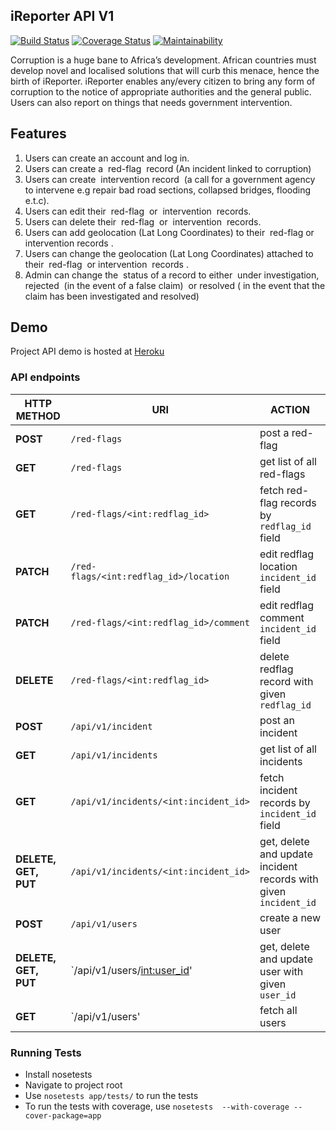 ## iReporter API V1

[![Build Status](https://travis-ci.org/Elisha-Misoi/iReporter_V1.svg?branch=develop)](https://travis-ci.org/Elisha-Misoi/iReporter_V1) [![Coverage Status](https://coveralls.io/repos/github/Elisha-Misoi/iReporter_V1/badge.svg)](https://coveralls.io/github/Elisha-Misoi/iReporter_V1)
[![Maintainability](https://api.codeclimate.com/v1/badges/a99a88d28ad37a79dbf6/maintainability)](https://codeclimate.com/github/codeclimate/codeclimate/maintainability)

Corruption is a huge bane to Africa’s development. African countries must develop novel and localised solutions that will curb this menace, hence the birth of iReporter. iReporter enables any/every citizen to bring any form of corruption to the notice of appropriate authorities and the general public. Users can also report on things that needs government intervention.


## Features
1. Users can create an account and log in.
2. Users can create a ​ red-flag ​ record (An incident linked to corruption)
3. Users can create ​ intervention​​ record​ ​ (a call for a government agency to intervene e.g repair bad road sections, collapsed bridges, flooding e.t.c).
4. Users can edit their ​ red-flag ​ or ​ intervention ​ records.
5. Users can delete their ​ red-flag ​ or ​ intervention ​ records.
6. Users can add geolocation (Lat Long Coordinates) to their ​ red-flag ​ or ​ intervention records​ .
7. Users can change the geolocation (Lat Long Coordinates) attached to their ​ red-flag ​ or intervention ​ records​ .
8. Admin can change the ​ status​​ of a record to either ​ under investigation, rejected ​ (in the event of a false claim)​ ​ or​ resolved ( ​ in the event that the claim has been investigated and resolved)​

## Demo

Project API demo is hosted at [Heroku](https://ireporter-api-v1.herokuapp.com)

### API endpoints

| **HTTP METHOD**   | **URI**  | **ACTION** |
|---|---|---|
|  **POST** |  `/red-flags` | post a red-flag |
|  **GET** |  `/red-flags` | get list of all red-flags |
|  **GET** |  `/red-flags/<int:redflag_id>` | fetch red-flag records by `redflag_id` field |
|  **PATCH** |  `/red-flags/<int:redflag_id>/location` | edit redflag location `incident_id` field |
|  **PATCH** |  `/red-flags/<int:redflag_id>/comment` | edit redflag comment `incident_id` field |
| **DELETE**  |  `/red-flags/<int:redflag_id>` | delete redflag record with given `redflag_id` |
|  **POST** |  `/api/v1/incident` | post an incident |
|  **GET** |  `/api/v1/incidents` | get list of all incidents |
|  **GET** |  `/api/v1/incidents/<int:incident_id>` | fetch incident records by `incident_id` field |
| **DELETE, GET, PUT**  |  `/api/v1/incidents/<int:incident_id>` | get, delete and update incident records with given `incident_id` |
|  **POST** |  `/api/v1/users` | create a new user |
|  **DELETE, GET, PUT** |  `/api/v1/users/<int:user_id>'  | get, delete and update user with given `user_id`|
|  **GET** |  `/api/v1/users' | fetch all users |


### Running Tests
- Install nosetests
- Navigate to project root
- Use `nosetests app/tests/` to run the tests
- To run the tests with coverage, use `nosetests  --with-coverage --cover-package=app`